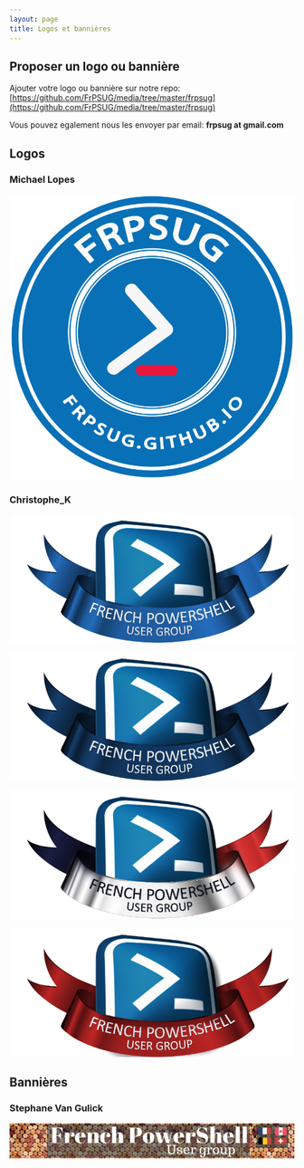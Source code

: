 ```yaml
---
layout: page
title: Logos et bannières
---
```


## Proposer un logo ou bannière

Ajouter votre logo ou bannière sur notre repo: [https://github.com/FrPSUG/media/tree/master/frpsug](https://github.com/FrPSUG/media/tree/master/frpsug)

Vous pouvez egalement nous les envoyer par email: **frpsug at gmail.com**

## Logos

### Michael Lopes

![FrPSUG](https://github.com/FrPSUG/media/blob/master/frpsug/logo/Michael_Lopes/powershell-3.0.png?raw=true)

### Christophe_K

![Bleu1](https://github.com/FrPSUG/media/blob/master/frpsug/logo/Christophe_K/FRPSUG-France1erBleu.png?raw=true)

![Bleu2](https://github.com/FrPSUG/media/blob/master/frpsug/logo/Christophe_K/FRPSUG-France2emeBleub.png?raw=true)

![France](https://github.com/FrPSUG/media/blob/master/frpsug/logo/Christophe_K/FRPSUG-FranceFlag.png?raw=true)

![Rouge](https://github.com/FrPSUG/media/blob/master/frpsug/logo/Christophe_K/FRPSUG3red.png?raw=true)

## Bannières

### Stephane Van Gulick

![FrPSUG](https://github.com/FrPSUG/media/blob/master/frpsug/banner/Stephane_Van_Gulick/banner.jpg?raw=true)
